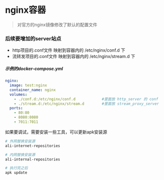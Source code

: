 # nginx容器

> 对官方的nginx镜像修改了默认的配置文件

### 后续要增加的server站点
- http项目的.conf文件 映射到容器内的 /etc/nginx/conf.d 下
- 流转发项目的.conf文件 映射到容器内的 /etc/nginx/stream.d 下


##### 示例的docker-compose.yml
```yaml
nginx:
  image: test:nginx
  container_name: nginx
  volumes:
    - ./conf.d:/etc/nginx/conf.d            #里面放 http_server 的 conf 文件
    - ./stream.d:/etc/nginx/stream.d        #里面放 stream_proxy_server 的 conf 文件
  ports:
    - 80:80
    - 8080:8080 
    - 7011:7011
````

如果要调试，需要安装一些工具，可以更新apk安装源
```bash
# 外网替换安装源
ali-internet-repositories

# 内网替换安装源
ali-internal-repositories

# 执行完之后 
apk update
```
